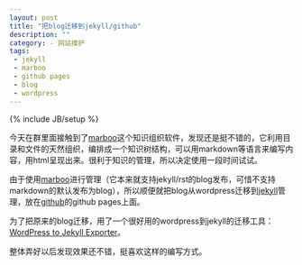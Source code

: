 ```yaml
---
layout: post
title: "把blog迁移到jekyll/github"
description: ""
category: - 网站维护
tags: 
 - jekyll 
 - marboo
 - github pages
 - blog
 - wordpress
---
```

{% include JB/setup %}

今天在群里面接触到了[marboo][1]这个知识组织软件，发现还是挺不错的，它利用目录和文件的天然组织，编排成一个知识树结构，可以用markdown等语言来编写内容，用html呈现出来。很利于知识的管理，所以决定使用一段时间试试。

由于使用[marboo][1]进行管理（它本来就支持jekyll/rst的blog发布，可惜不支持markdown的默认发布为blog），所以顺便就把blog从wordpress迁移到[jekyll][2]管理，放在[github][3]的github pages上面。

为了把原来的blog迁移，用了一个很好用的wordpress到jekyll的迁移工具：[WordPress to Jekyll Exporter][4]。

 [1]:http://marboo.biz
 [2]:https://github.com/mojombo/jekyll
 [3]:http://www.github.com
 [4]:https://github.com/benbalter/wordpress-to-jekyll-exporter

整体弄好以后发现效果还不错，挺喜欢这样的编写方式。


